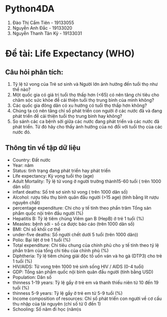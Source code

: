 # Python4DA
1. Đào Thị Cẩm Tiên - 19133055
2. Nguyễn Anh Đắc - 19133020
3. Nguyễn Thanh Tân Kỷ - 19133031
# Đề tài: Life Expectancy (WHO)
## Câu hỏi phân tích:
1. Tỷ lệ tử vong của Trẻ sơ sinh và Người lớn ảnh hưởng đến tuổi thọ như thế nào?
2. Một quốc gia có giá trị tuổi thọ thấp hơn (<65) có nên tăng chi tiêu cho chăm sóc sức khỏe để cải thiện tuổi thọ trung bình của mình không?
3. Các quốc gia đông dân có xu hướng có tuổi thọ thấp hơn không?
4. Chúng ta có nên tăng chỉ số phát triển con người ở các nước đã và đang phát triển để cải thiện tuổi thọ trung bình hay không?
5. So sánh các ca bệnh sởi giữa các nước đang phát triển và các nước đã phát triển. Từ đó hãy cho thấy ảnh hưởng của nó đối với tuổi thọ của các nước đó.
## Thông tin về tập dữ liệu
- Country: Đất nước
- Year: năm
- Status: tình trạng đang phát triển hay phát triển
- Life expectancy: Kỳ vọng tuổi thọ (age)
- Adult Mortality: Tỷ lệ tử vong ở người trưởng thành15-60 tuổi ( trên 1000 dân số))
- infant deaths: Số trẻ sơ sinh tử vong ( trên 1000 dân số)
- Alcohol: rượu tiêu thụ bình quân đầu người (>15 age) (tính bằng lít rượu nguyên chất)
- percentage expenditure: Chi cho y tế tính theo phần trăm Tổng sản phẩm quốc nội trên đầu người (%)
- Hepatitis B: Tỷ lệ tiêm chủng Viêm gan B (HepB) ở trẻ 1 tuổi (%)
- Measles: bệnh sởi - số ca được báo cáo (trên 1000 dân số)
- BMI: Chỉ số khối cơ thể
- under-five deaths: Số người chết dưới 5 tuổi (trên 1000 dân))
- Polio:  Bại liệt  ở trẻ 1 tuổi (%)
- Total expenditure: Chi tiêu chung của chính phủ cho y tế tính theo tỷ lệ phần trăm của tổng chi tiêu của chính phủ (%)
- Diphtheria: Tỷ lệ tiêm chủng giải độc tố uốn ván và ho gà (DTP3) cho trẻ 1 tuổi (%)
- HIV/AIDS: Tử vong trên 1000 trẻ sinh sống HIV / AIDS (0-4 tuổi)
- GDP: Tổng sản phẩm quốc nội bình quân đầu người (tính bằng USD)
- Population: Dân số
- thinness 1-19 years: Tỷ lệ gầy ở trẻ em và thanh thiếu niên từ 10 đến 19 tuổi (%)
- thinness 5-9 years: Tỷ lệ gầy ở trẻ em từ 5-9 tuổi (%)
- Income composition of resources: Chỉ số phát triển con người về cơ cấu thu nhập của tài nguyên (chỉ số từ 0 đến 1)
- Schooling: Số năm đi học (năm)s
